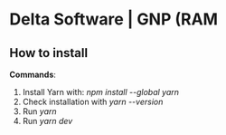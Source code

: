 # Delta Software | GNP (RAM

## How to install

**Commands**:
1. Install Yarn with: _npm install --global yarn_
2. Check installation with _yarn --version_
3. Run _yarn_
4. Run _yarn dev_